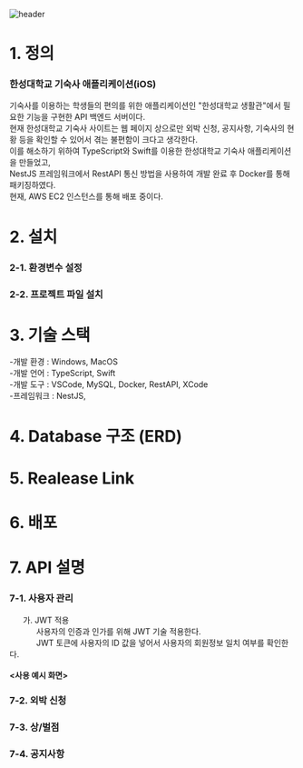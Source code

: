 ![header](https://capsule-render.vercel.app/api?type=waving&color=gradient&customColorList=10&height=200&text=HausungDomitory-Backend&fontSize=50&animation=twinkling&fontAlign=58&fontAlignY=36)

# 1. 정의
### 한성대학교 기숙사 애플리케이션(iOS)
기숙사를 이용하는 학생들의 편의를 위한 애플리케이션인 "한성대학교 생활관"에서 필요한 기능을 구현한 API 백엔드 서버이다. </br>
현재 한성대학교 기숙사 사이트는 웹 페이지 상으로만 외박 신청, 공지사항, 기숙사의 현황 등을 확인할 수 있어서 겪는 불편함이 크다고 생각한다. </br>
이를 해소하기 위하여 TypeScript와 Swift를 이용한 한성대학교 기숙사 애플리케이션을 만들었고, </br>
NestJS 프레임워크에서 RestAPI 통신 방법을 사용하여 개발 완료 후 Docker를 통해 패키징하였다. </br>
현재, AWS EC2 인스턴스를 통해 배포 중이다.

# 2. 설치
### 2-1. 환경변수 설정

### 2-2. 프로젝트 파일 설치

# 3. 기술 스택

-개발 환경 : Windows, MacOS </br>
-개발 언어 : TypeScript, Swift <br>
-개발 도구 : VSCode, MySQL, Docker, RestAPI, XCode </br>
-프레임워크 : NestJS, </br>

# 4. Database 구조 (ERD)

# 5. Realease Link

# 6. 배포

# 7. API 설명
### 7-1. 사용자 관리
&nbsp;&nbsp;&nbsp;&nbsp;&nbsp;&nbsp;가. JWT 적용   
&nbsp;&nbsp;&nbsp;&nbsp;&nbsp;&nbsp;&nbsp;&nbsp;&nbsp;&nbsp;&nbsp;&nbsp;사용자의 인증과 인가를 위해 JWT 기술 적용한다.   
&nbsp;&nbsp;&nbsp;&nbsp;&nbsp;&nbsp;&nbsp;&nbsp;&nbsp;&nbsp;&nbsp;&nbsp;JWT 토큰에 사용자의 ID 값을 넣어서 사용자의 회원정보 일치 여부를 확인한다. </br></br>
__<사용 예시 화면>__ 

### 7-2. 외박 신청

### 7-3. 상/벌점

### 7-4. 공지사항
